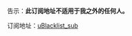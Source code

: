 告示：**此订阅地址不适用于我之外的任何人。**

订阅地址：[uBlacklist_sub](https://raw.githubusercontent.com/xtvj/my-uBlock-list/master/uBlacklist_sub.txt)

